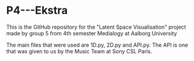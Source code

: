 # P4---Ekstra
This is the GitHub repository for the "Latent Space Visualisation" project made by group 5 from 4th semester Medialogy at Aalborg University

The main files that were used are 1D.py, 2D.py and API.py.
The API is one that was given to us by the Music Team at Sony CSL Paris.
